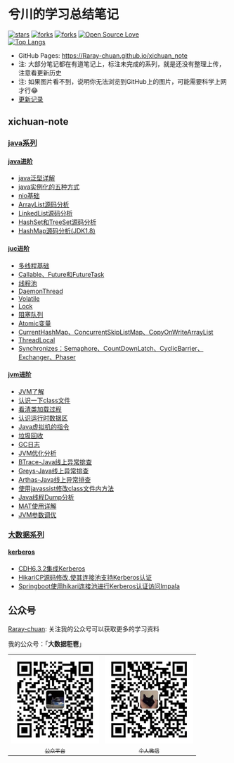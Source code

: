 # 兮川的学习总结笔记

[![stars](https://img.shields.io/github/stars/Raray-chuan/xichuan_note?color=42b883&logo=github&style=flat-square&logoColor=ffffff)](https://github.com/Raray-chuan/xichuan_note/stargazers)
[![forks](https://img.shields.io/github/forks/Raray-chuan/xichuan_note?color=42b883&logo=github&style=flat-square&logoColor=ffffff)](https://github.com/Raray-chuan/xichuan_note/network/members)
[![forks](https://img.shields.io/github/issues/Raray-chuan/xichuan_note?color=42b883&logo=github&style=flat-square&logoColor=ffffff)](https://github.com/Raray-chuan/xichuan_note/issues)
[![Open Source Love](https://badges.frapsoft.com/os/v2/open-source.svg?v=103)](https://github.com/Raray-chuan/xichuan_note/)
<br>
[![Top Langs](https://github-readme-stats.vercel.app/api/top-langs/?username=Raray-chuan&layout=compact)](https://github.com/Raray-chuan/xichuan_note)
<br>

- GitHub Pages: https://Raray-chuan.github.io/xichuan_note
- 注: 大部分笔记都在有道笔记上，标注未完成的系列，就是还没有整理上传，注意看更新历史  
- 注: 如果图片看不到，说明你无法浏览到GitHub上的图片，可能需要科学上网才行:joy:
- [更新记录](/docs/extra-page/push-history.md)


## xichuan-note



### [java系列](/docs/java/java-introduction.md)

#### [java进阶](/docs/java/java-extra-introduction.md)
- [java泛型详解](/docs/java/java-base/java泛型详解.md)
- [java实例化的五种方式](/docs/java/java-base/java实例化的五种方式.md)
- [nio基础](/docs/java/java-base/NIO基础.md)
- [ArrayList源码分析](/docs/java/java-base/ArrayList源码分析.md)
- [LinkedList源码分析](/docs/java/java-base/LinkedList源码分析.md)
- [HashSet和TreeSet源码分析](/docs/java/java-base/HashSet和TreeSet源码分析.md)
- [HashMap源码分析(JDK1.8)](/docs/java/java-base/HashMap源码分析(JDK1.8).md)

#### [juc进阶](/docs/java/juc-introduction.md)
- [多线程基础](/docs/java/juc/多线程基础.md)
- [Callable、Future和FutureTask](/docs/java/juc/Callable、Future和FutureTask.md)
- [线程池](/docs/java/juc/线程池.md)
- [DaemonThread](/docs/java/juc/DaemonThread.md)
- [Volatile](/docs/java/juc/Volatile.md)
- [Lock](/docs/java/juc/Lock.md)
- [阻塞队列](/docs/java/juc/阻塞队列.md)
- [Atomic变量](/docs/java/juc/Atomic变量.md)
- [CurrentHashMap、ConcurrentSkipListMap、CopyOnWriteArrayList](/docs/java/juc/CurrentHashMap、ConcurrentSkipListMap、CopyOnWriteArrayList.md)
- [ThreadLocal](/docs/java/juc/ThreadLocal.md)
- [Synchronizes：Semaphore、CountDownLatch、CyclicBarrier、Exchanger、Phaser](/docs/java/juc/Synchronizes：Semaphore、CountDownLatch、CyclicBarrier、Exchanger、Phaser.md)

#### [jvm进阶](/docs/java/jvm-introduction.md)
- [JVM了解](/docs/java/jvm/JVM了解.md)
- [认识一下class文件](/docs/java/jvm/认识一下class文件.md)
- [看清类加载过程](/docs/java/jvm/看清类加载过程.md)
- [认识运行时数据区](/docs/java/jvm/认识运行时数据区.md)
- [Java虚拟机的指令](/docs/java/jvm/Java虚拟机的指令.md)
- [垃圾回收](/docs/java/jvm/垃圾回收.md)
- [GC日志](/docs/java/jvm/GC日志.md)
- [JVM优化分析](/docs/java/jvm/JVM优化分析.md)
- [BTrace-Java线上异常排查](/docs/java/jvm/BTrace-Java线上异常排查.md)
- [Greys-Java线上异常排查](/docs/java/jvm/Greys-Java线上异常排查.md)
- [Arthas-Java线上异常排查](/docs/java/jvm/Arthas-Java线上异常排查.md)
- [使用javassist修改class文件内方法](/docs/java/jvm/使用javassist修改class文件内方法.md)
- [Java线程Dump分析](/docs/java/jvm/Java线程Dump分析.md)
- [MAT使用详解](/docs/java/jvm/MAT使用详解.md)
- [JVM参数调优](/docs/java/jvm/JVM参数调优.md)







### [大数据系列](/docs/big-data/big-data-introduction.md)

#### [kerberos](/docs/big-data/kerberos-introduction.md)
- [CDH6.3.2集成Kerberos](/docs/big-data/kerberos/CDH6.3.2集成Kerberos.md)
- [HikariCP源码修改,使其连接池支持Kerberos认证](/docs/big-data/kerberos/HikariCP源码修改,使其连接池支持Kerberos认证.md)
- [Springboot使用hikari连接池进行Kerberos认证访问Impala](/docs/big-data/kerberos/Springboot使用hikari连接池进行Kerberos认证访问Impala.md)








<!-- 

### [spring系列-未完成](/docs/spring/spring-introduction.md)
#### [spring基础系列-未完成](/docs/spring/spring-base-introduction.md)
- [spring基础](/docs/spring/spring-base-01.md)

#### [spring cloud系列-未完成](/docs/spring/spring-cloud-introduction.md)
- [spring cloud基础](/docs/spring/spring-cloud-01.md)

#### [手写spring系列-未完成](/docs/spring/spring-handwriting-introduction.md)
- [手写spring基础](/docs/spring/spring-handwriting-01.md)




### [java框架系列-未完成](/docs/java-frame/java-frame-introduction.md)
#### [redis-未完成](/docs/java-frame/redis-introduction.md)
- [redis基础](/docs/java-frame/redis-01.md)

#### [nginx-未完成](/docs/java-frame/nginx-introduction.md)
- [nginx基础](/docs/java-frame/nginx-01.md)

#### [zookeeper-未完成](/docs/java-frame/zookeeper-introduction.md)
- [zookeeper基础](/docs/java-frame/zookeeper-01.md)

#### [activeMQ-未完成](/docs/java-frame/activeMQ-introduction.md)
- [activeMQ基础](/docs/java-frame/activeMQ-01.md)

#### [elasticSearch-未完成](/docs/java-frame/elasticSearch-introduction.md)
- [elasticSearch基础](/docs/java-frame/elasticSearch-01.md)

#### [kettle-未完成](/docs/java-frame/kettle-introduction.md)
- [kettle基础](/docs/java-frame/kettle-01.md)

#### [zabbix-未完成](/docs/java-frame/zabbix-introduction.md)
- [zabbix基础](/docs/java-frame/zabbix-01.md)

#### [jmeter-未完成](/docs/java-frame/jmeter-introduction.md)
- [jmeter基础](/docs/java-frame/jmeter-01.md)

#### [grafana-未完成](/docs/java-frame/grafana-introduction.md)
- [grafana基础](/docs/java-frame/grafana-01.md)




### [大数据系列-未完成](/docs/big-data/big-data-introduction.md)
#### [scala-未完成](/docs/big-data/scala-introduction.md)
- [scala基础](/docs/big-data/scala-01.md)

#### [hadoop-未完成](/docs/big-data/hadoop-introduction.md)
- [hadoop基础](/docs/big-data/hadoop-01.md)

#### [hive-未完成](/docs/big-data/hive-introduction.md)
- [hive基础](/docs/big-data/hive-01.md)

#### [hbase-未完成](/docs/big-data/hbase-introduction.md)
- [hbase基础](/docs/big-data/hbase-01.md)

#### [spark-未完成](/docs/big-data/spark-introduction.md)
- [spark基础](/docs/big-data/spark-01.md)

#### [kafka-未完成](/docs/big-data/kafka-introduction.md)
- [kafka基础](/docs/big-data/kafka-01.md)

#### [flink-未完成](/docs/big-data/flink-introduction.md)
- [flink基础](/docs/big-data/flink-01.md)

#### [flume-未完成](/docs/big-data/flume-introduction.md)
- [flume基础](/docs/big-data/flume-01.md)

#### [sqoop-未完成](/docs/big-data/sqoop-introduction.md)
- [sqoop基础](/docs/big-data/sqoop-01.md)

#### [maxwell-未完成](/docs/big-data/maxwell-introduction.md)
- [maxwell基础](/docs/big-data/maxwell-01.md)

#### [azkaban-未完成](/docs/big-data/azkaban-introduction.md)
- [azkaban基础](/docs/big-data/azkaban-01.md)

#### [hue-未完成](/docs/big-data/hue-introduction.md)
- [hue基础](/docs/big-data/hue-01.md)

#### [oozie-未完成](/docs/big-data/oozie-introduction.md)
- [oozie基础](/docs/big-data/oozie-01.md)

#### [airflow-未完成](/docs/big-data/airflow-introduction.md)
- [airflow基础](/docs/big-data/airflow-01.md)

#### [impala-未完成](/docs/big-data/impala-introduction.md)
- [impala基础](/docs/big-data/impala-01.md)

#### [atlas-未完成](/docs/big-data/atlas-introduction.md)
- [atlas基础](/docs/big-data/atlas-01.md)

#### [clickhouse-未完成](/docs/big-data/clickhouse-introduction.md)
- [clickhouse基础](/docs/big-data/clickhouse-01.md)

#### [presto-未完成](/docs/big-data/presto-introduction.md)
- [presto基础](/docs/big-data/presto-01.md)

#### [druid-未完成](/docs/big-data/druid-introduction.md)
- [druid基础](/docs/big-data/druid-01.md)

#### [kylin-未完成](/docs/big-data/kylin-introduction.md)
- [kylin基础](/docs/big-data/kylin-01.md)

#### [elk-未完成](/docs/big-data/elk-introduction.md)
- [elk基础](/docs/big-data/elk-01.md)

#### [kudu-未完成](/docs/big-data/kudu-introduction.md)
- [kudu基础](/docs/big-data/kudu-01.md)



### [杂项](/docs/others/others-introduction.md)



-->


## 公众号

[Raray-chuan](https://github.com/Raray-chuan): 关注我的公众号可以获取更多的学习资料

我的公众号：「**大数据秬鬯**」

<table>
    <tr>
      <td align="center" style="width: 200px;">
        <a href="https://github.com/Raray-chuan">
          <img src="./images/qrcode-for-xichuan.jpg" style="width: 400px;"><br>
          <sub>公众平台</sub>
        </a><br>
      </td>
      <td align="center" style="width: 200px;">
        <a href="https://github.com/Raray-chuan">
          <img src="./images/qrcode-for-it_fushang.jpg" style="width: 400px;"><br>
          <sub>个人微信</sub>
        </a><br>
      </td>
    </tr>
</table>

